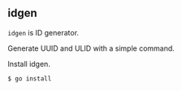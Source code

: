 ## idgen

`idgen` is ID generator.

Generate UUID and ULID with a simple command.

Install idgen.

```
$ go install
```
